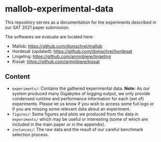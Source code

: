 
# mallob-experimental-data

This repository serves as a documentation for the experiments described in our SAT 2021 paper submission.

The softwares we evaluate are located here:

* Mallob: https://github.com/domschrei/mallob
* Hordesat (updated): https://github.com/domschrei/hordesat
* Lingeling: https://github.com/arminbiere/lingeling
* Kissat: https://github.com/arminbiere/kissat


## Content

* `experiments/`: Contains the gathered experimental data. **Note:** As our system produced many Gigabytes of logging output, we only provide condensed runtime and performance information for each (set of) experiments. Please let us know if you wish to access some full logs or if you are missing some relevant data about an experiment.
* `figures/`: Some figures and plots we produced from the data in `experiments/` which may be useful or interesting (some of which are included in the main paper or in the appendix).
* `instances/`: The raw data and the result of our careful benchmark selection process.

